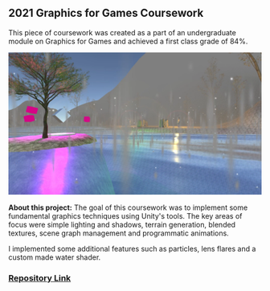 ## 2021 Graphics for Games Coursework

This piece of coursework was created as a part of an undergraduate module on Graphics for Games and achieved a first class grade of 84%.

![Goat Game](/images/CSC3231.png)

**About this project:** The goal of this coursework was to implement some fundamental graphics techniques using Unity's tools. The key areas of focus were simple lighting and shadows, terrain generation, blended textures, scene graph management and programmatic animations.

I implemented some additional features such as particles, lens flares and a custom made water shader.

### [Repository Link](https://github.com/Paraic821/CSC3231_CW)
